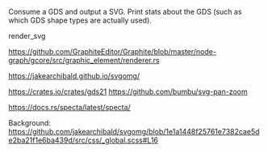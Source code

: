 Consume a GDS and output a SVG. Print stats about the GDS (such as which GDS shape types are actually used).

render_svg

https://github.com/GraphiteEditor/Graphite/blob/master/node-graph/gcore/src/graphic_element/renderer.rs

https://jakearchibald.github.io/svgomg/

https://crates.io/crates/gds21
https://github.com/bumbu/svg-pan-zoom

https://docs.rs/specta/latest/specta/


Background:
https://github.com/jakearchibald/svgomg/blob/1e1a1448f25761e7382cae5de2ba21f1e6ba439d/src/css/_global.scss#L16

